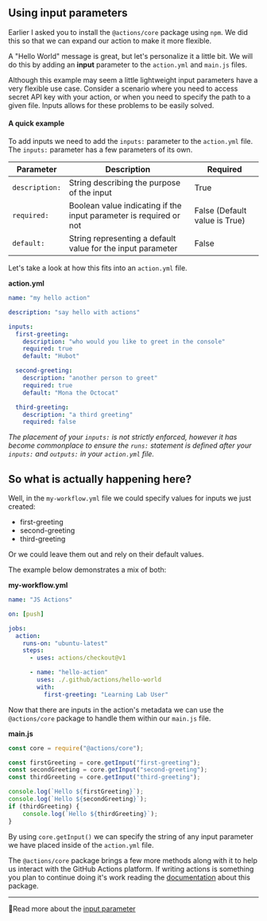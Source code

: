 ## Using input parameters

Earlier I asked you to install the `@actions/core` package using `npm`. We did this so that we can expand our action to make it more flexible.

A "Hello World" message is great, but let's personalize it a little bit. We will do this by adding an **input** parameter to the `action.yml` and `main.js` files.

Although this example may seem a little lightweight input parameters have a very flexible use case. Consider a scenario where you need to access secret API key with your action, or when you need to specify the path to a given file. Inputs allows for these problems to be easily solved.

#### A quick example

To add inputs we need to add the `inputs:` parameter to the `action.yml` file. The `inputs:` parameter has a few parameters of its own.

| Parameter      | Description                                                        | Required                      |
| -------------- | ------------------------------------------------------------------ | ----------------------------- |
| `description:` | String describing the purpose of the input                         | True                          |
| `required:`    | Boolean value indicating if the input parameter is required or not | False (Default value is True) |
| `default:`     | String representing a default value for the input parameter        | False                         |

Let's take a look at how this fits into an `action.yml` file.

**action.yml**

```yaml
name: "my hello action"

description: "say hello with actions"

inputs:
  first-greeting:
    description: "who would you like to greet in the console"
    required: true
    default: "Hubot"

  second-greeting:
    description: "another person to greet"
    required: true
    default: "Mona the Octocat"

  third-greeting:
    description: "a third greeting"
    required: false
```

_The placement of your `inputs:` is not strictly enforced, however it has become commonplace to ensure the `runs:` statement is defined after your `inputs:` and `outputs:` in your `action.yml` file._

## So what is actually happening here?

Well, in the `my-workflow.yml` file we could specify values for inputs we just created:

- first-greeting
- second-greeting
- third-greeting

Or we could leave them out and rely on their default values.

The example below demonstrates a mix of both:

**my-workflow.yml**

```yaml
name: "JS Actions"

on: [push]

jobs:
  action:
    runs-on: "ubuntu-latest"
    steps:
      - uses: actions/checkout@v1

      - name: "hello-action"
        uses: ./.github/actions/hello-world
        with:
          first-greeting: "Learning Lab User"
```

Now that there are inputs in the action's metadata we can use the `@actions/core` package to handle them within our `main.js` file.

**main.js**

```javascript
const core = require("@actions/core");

const firstGreeting = core.getInput("first-greeting");
const secondGreeting = core.getInput("second-greeting");
const thirdGreeting = core.getInput("third-greeting");

console.log(`Hello ${firstGreeting}`);
console.log(`Hello ${secondGreeting}`);
if (thirdGreeting) {
    console.log(`Hello ${thirdGreeting}`);
}
```

By using `core.getInput()` we can specify the string of any input parameter we have placed inside of the `action.yml` file.

The `@actions/core` package brings a few more methods along with it to help us interact with the GitHub Actions platform. If writing actions is something you plan to continue doing it's work reading the [documentation](https://github.com/actions/toolkit/tree/main/packages/core) about this package.

---

📖Read more about the [input parameter](https://help.github.com/en/actions/automating-your-workflow-with-github-actions/metadata-syntax-for-github-actions#inputs)
